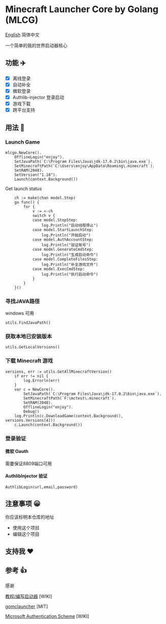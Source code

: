 # Minecraft Launcher Core by Golang (MLCG)

[English](README.md) 简体中文

一个简单的我的世界启动器核心

## 功能 ✈️

- [x] 离线登录
- [x] 自动补全
- [x] 微软登录
- [x] Authlib-injector 登录启动
- [x] 游戏下载
- [x] 跨平台支持

## 用法 🚀

### Launch Game

```golang
mlcgo.NewCore().
    OfflineLogin("enjoy").
    SetJavaPath(`C:\Program Files\Java\jdk-17.0.2\bin\java.exe`).
    SetMinecraftPath(`C:\Users\enjoy\AppData\Roaming\.minecraft`).
    SetRAM(2048).
    SetVersion("1.18").
    Launch(context.Background())
```

Get launch status

```golang
    ch := make(chan model.Step)
    go func() {
		for {
			v := <-ch
			switch v {
			case model.StopStep:
				log.Println("启动线程停止")
			case model.StartLaunchStep:
				log.Println("开始启动")
			case model.AuthAccountStep:
				log.Println("验证账号")
			case model.GenerateCmdStep:
				log.Println("生成启动命令")
			case model.CompleteFilesStep:
				log.Println("补全游戏文件")
			case model.ExecCmdStep:
				log.Println("执行启动命令")
			}
		}
	}()
```

### 寻找JAVA路径

windows 可用

```golang
utils.FindJavaPath()
```

### 获取本地已安装版本

```golang
utils.GetLocalVersions()
```

### 下载 Minecraft 游戏

```golang
versions, err := utils.GetAllMinecraftVersion()
	if err != nil {
		log.Errorln(err)
	}
	var c = NewCore().
		SetJavaPath(`C:\Program Files\Java\jdk-17.0.2\bin\java.exe`).
		SetMinecraftPath(`F:\mctest\.minecraft`).
		SetRAM(2048).
		OfflineLogin("enjoy").
		Debug()
	log.Println(c.DownloadGame(context.Background(), versions.Versions[4]))
	c.Launch(context.Background())
```

### 登录验证

#### 微软 Oauth

需要保证8809端口可用

#### AuthlibInjector 验证

```golang
AuthlibLogin(url,email,password)
```

## 注意事项 😀

你应该标明本仓库的地址

- 使用这个项目
- 编辑这个项目

## 支持我 ❤️

## 参考 👍

感谢

[教程/编写启动器](https://minecraft.fandom.com/zh/wiki/%E6%95%99%E7%A8%8B/%E7%BC%96%E5%86%99%E5%90%AF%E5%8A%A8%E5%99%A8) [WIKI]

[gomclauncher](https://github.com/xmdhs/gomclauncher) [MIT]

[Microsoft Authentication Scheme](https://wiki.vg/Microsoft_Authentication_Scheme) [WIKI]
